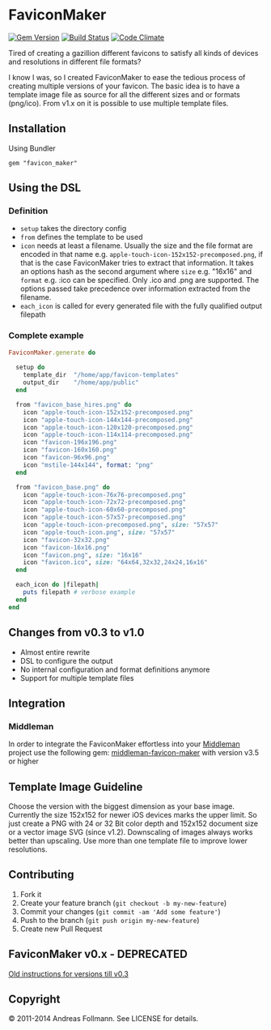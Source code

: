 # FaviconMaker 
[![Gem Version](https://badge.fury.io/rb/favicon_maker.svg)](http://badge.fury.io/rb/favicon_maker)
[![Build Status](https://secure.travis-ci.org/follmann/favicon_maker.png)](http://travis-ci.org/follmann/favicon_maker) [![Code Climate](https://codeclimate.com/github/follmann/favicon_maker.png)](https://codeclimate.com/github/follmann/favicon_maker)

Tired of creating a gazillion different favicons to satisfy all kinds of devices and resolutions in different file formats?

I know I was, so I created FaviconMaker to ease the tedious process of creating multiple versions of your favicon. The basic idea is to have a template image file as source for all the different sizes and or formats (png/ico). From v1.x on it is possible to use multiple template files.

## Installation
Using Bundler

``` shell
gem "favicon_maker"
```
## Using the DSL 
### Definition
* `setup` takes the directory config
* `from`  defines the template to be used
* `icon`  needs at least a filename. Usually the size and the file format are encoded in that name e.g. `apple-touch-icon-152x152-precomposed.png`, if that is the case FaviconMaker tries to extract that information. It takes an options hash as the second argument where `size` e.g. "16x16" and `format` e.g. :ico can be specified. Only .ico and .png are supported. The options passed take precedence over information extracted from the filename.
* `each_icon` is called for every generated file with the fully qualified output filepath

### Complete example
``` ruby
FaviconMaker.generate do
 
  setup do
    template_dir  "/home/app/favicon-templates"
    output_dir    "/home/app/public"
  end

  from "favicon_base_hires.png" do
    icon "apple-touch-icon-152x152-precomposed.png"
    icon "apple-touch-icon-144x144-precomposed.png"
    icon "apple-touch-icon-120x120-precomposed.png"
    icon "apple-touch-icon-114x114-precomposed.png"
    icon "favicon-196x196.png"
    icon "favicon-160x160.png"
    icon "favicon-96x96.png"
    icon "mstile-144x144", format: "png"
  end

  from "favicon_base.png" do
    icon "apple-touch-icon-76x76-precomposed.png"
    icon "apple-touch-icon-72x72-precomposed.png"
    icon "apple-touch-icon-60x60-precomposed.png"
    icon "apple-touch-icon-57x57-precomposed.png"
    icon "apple-touch-icon-precomposed.png", size: "57x57"
    icon "apple-touch-icon.png", size: "57x57"
    icon "favicon-32x32.png"
    icon "favicon-16x16.png"
    icon "favicon.png", size: "16x16"
    icon "favicon.ico", size: "64x64,32x32,24x24,16x16"
  end

  each_icon do |filepath|
    puts filepath # verbose example
  end
end
```

## Changes from v0.3 to v1.0
* Almost entire rewrite
* DSL to configure the output
* No internal configuration and format definitions anymore
* Support for multiple template files

## Integration
### Middleman
In order to integrate the FaviconMaker effortless into your [Middleman](https://github.com/tdreyno/middleman) project use the following gem: [middleman-favicon-maker](https://github.com/follmann/middleman-favicon-maker) with version v3.5 or higher

## Template Image Guideline
Choose the version with the biggest dimension as your base image. Currently the size 152x152 for newer iOS devices marks the upper limit. So just create a PNG with 24 or 32 Bit color depth and 152x152 document size or a vector image SVG (since v1.2). Downscaling of images always works better than upscaling. Use more than one template file to improve lower resolutions.

## Contributing
1. Fork it
2. Create your feature branch (`git checkout -b my-new-feature`)
3. Commit your changes (`git commit -am 'Add some feature'`)
4. Push to the branch (`git push origin my-new-feature`)
5. Create new Pull Request

## FaviconMaker v0.x - DEPRECATED
[Old instructions for versions till v0.3](OLD_INSTRUCTIONS.md)

## Copyright

&copy; 2011-2014 Andreas Follmann. See LICENSE for details.

